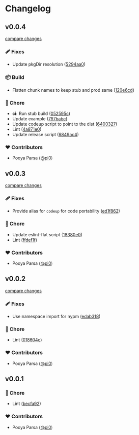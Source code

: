 # Changelog


## v0.0.4

[compare changes](https://github.com/unjs/codeup/compare/v0.0.3...v0.0.4)

### 🩹 Fixes

- Update pkgDir resolution ([5294aa0](https://github.com/unjs/codeup/commit/5294aa0))

### 📦 Build

- Flatten chunk names to keep stub and prod same ([120e6cd](https://github.com/unjs/codeup/commit/120e6cd))

### 🏡 Chore

- **ci:** Run stub build ([052595c](https://github.com/unjs/codeup/commit/052595c))
- Update example ([797babc](https://github.com/unjs/codeup/commit/797babc))
- Update codeup script to point to the dist ([6400327](https://github.com/unjs/codeup/commit/6400327))
- Lint ([4a871e0](https://github.com/unjs/codeup/commit/4a871e0))
- Update release script ([6849ac4](https://github.com/unjs/codeup/commit/6849ac4))

### ❤️ Contributors

- Pooya Parsa ([@pi0](http://github.com/pi0))

## v0.0.3

[compare changes](https://github.com/unjs/codeup/compare/v0.0.2...v0.0.3)

### 🩹 Fixes

- Provide alias for `codeup` for code portability ([ed1f862](https://github.com/unjs/codeup/commit/ed1f862))

### 🏡 Chore

- Update eslint-flat script ([18380e0](https://github.com/unjs/codeup/commit/18380e0))
- Lint ([ffdef1f](https://github.com/unjs/codeup/commit/ffdef1f))

### ❤️ Contributors

- Pooya Parsa ([@pi0](http://github.com/pi0))

## v0.0.2

[compare changes](https://github.com/unjs/codeup/compare/v0.0.1...v0.0.2)

### 🩹 Fixes

- Use namespace import for nypm ([edab318](https://github.com/unjs/codeup/commit/edab318))

### 🏡 Chore

- Lint ([018604e](https://github.com/unjs/codeup/commit/018604e))

### ❤️ Contributors

- Pooya Parsa ([@pi0](http://github.com/pi0))

## v0.0.1


### 🏡 Chore

- Lint ([becfa92](https://github.com/unjs/codeup/commit/becfa92))

### ❤️ Contributors

- Pooya Parsa ([@pi0](http://github.com/pi0))

